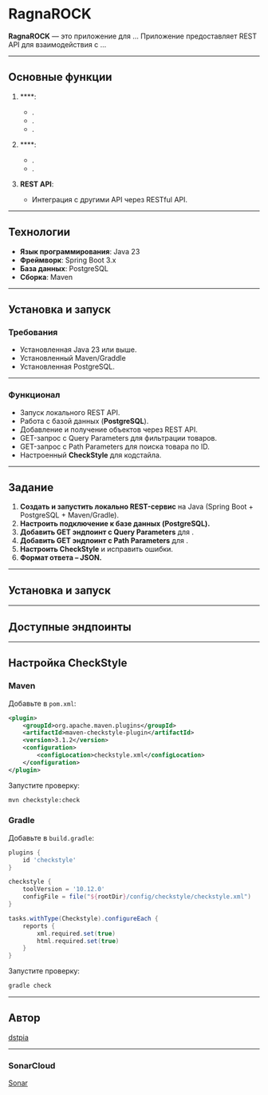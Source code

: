 # **RagnaROCK**

**RagnaROCK** — это приложение для ... Приложение предоставляет REST API для взаимодействия с ...

---

## Основные функции

1. ****:
    - .
    - .
    - .

2. ****:
    - .
    - .

3. **REST API**:
    - Интеграция с другими API через RESTful API.

---

## Технологии

- **Язык программирования**: Java 23
- **Фреймворк**: Spring Boot 3.x
- **База данных**: PostgreSQL
- **Сборка**: Maven

---

## Установка и запуск

### Требования

- Установленная Java 23 или выше.
- Установленный Maven/Graddle
- Установленная PostgreSQL.

---

### **Функционал**  
- Запуск локального REST API.  
- Работа с базой данных (**PostgreSQL**).  
- Добавление и получение объектов через REST API.  
- GET-запрос с Query Parameters для фильтрации товаров.  
- GET-запрос с Path Parameters для поиска товара по ID.  
- Настроенный **CheckStyle** для кодстайла.  

---

## **Задание**  
1. **Создать и запустить локально REST-сервис** на Java (Spring Boot + PostgreSQL + Maven/Gradle).  
2. **Настроить подключение к базе данных (PostgreSQL).**  
3. **Добавить GET эндпоинт с Query Parameters** для .  
4. **Добавить GET эндпоинт с Path Parameters** для .  
5. **Настроить CheckStyle** и исправить ошибки.  
6. **Формат ответа – JSON.**  

---

## **Установка и запуск**  

---

## **Доступные эндпоинты**

---

## **Настройка CheckStyle**

### **Maven**
Добавьте в `pom.xml`:
```xml
<plugin>
    <groupId>org.apache.maven.plugins</groupId>
    <artifactId>maven-checkstyle-plugin</artifactId>
    <version>3.1.2</version>
    <configuration>
        <configLocation>checkstyle.xml</configLocation>
    </configuration>
</plugin>
```
Запустите проверку:
```sh
mvn checkstyle:check
```

### **Gradle**
Добавьте в `build.gradle`:
```groovy
plugins {
    id 'checkstyle'
}

checkstyle {
    toolVersion = '10.12.0'
    configFile = file("${rootDir}/config/checkstyle/checkstyle.xml")
}

tasks.withType(Checkstyle).configureEach {
    reports {
        xml.required.set(true)
        html.required.set(true)
    }
}
```
Запустите проверку:
```sh
gradle check
```

---

## **Автор**
[dstpia](https://github.com/dstpia)

---

### SonarCloud
[Sonar](https://sonarcloud.io/project/overview?id=maks2134_Finance-tracker)
